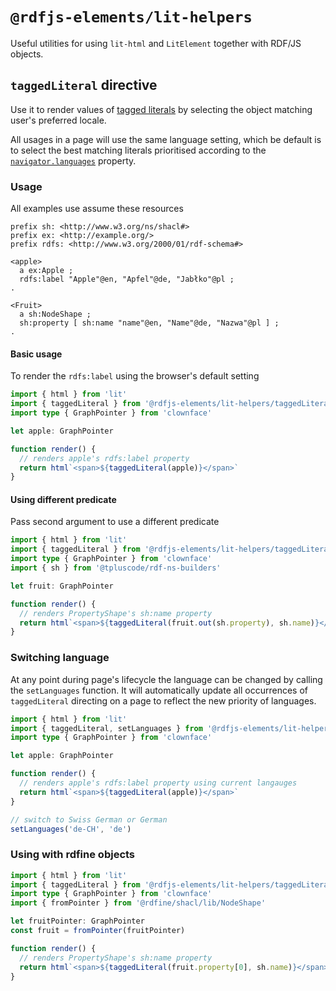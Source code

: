 # `@rdfjs-elements/lit-helpers`

Useful utilities for using `lit-html` and `LitElement` together with RDF/JS objects.

## `taggedLiteral` directive

Use it to render values of [tagged literals](https://www.w3.org/TR/rdf11-concepts/#section-Graph-Literal) by 
selecting the object matching user's preferred locale.

All usages in a page will use the same language setting, which be default is to select the best matching literals 
prioritised according to the [`navigator.languages`](https://developer.mozilla.org/en-US/docs/Web/API/Navigator/languages) 
property.

### Usage

All examples use assume these resources

```turtle
prefix sh: <http://www.w3.org/ns/shacl#>
prefix ex: <http://example.org/>
prefix rdfs: <http://www.w3.org/2000/01/rdf-schema#>

<apple>
  a ex:Apple ;
  rdfs:label "Apple"@en, "Apfel"@de, "Jabłko"@pl ;
.

<Fruit>
  a sh:NodeShape ;
  sh:property [ sh:name "name"@en, "Name"@de, "Nazwa"@pl ] ;
.
```

#### Basic usage

To render the `rdfs:label` using the browser's default setting

```ts
import { html } from 'lit'
import { taggedLiteral } from '@rdfjs-elements/lit-helpers/taggedLiteral.js'
import type { GraphPointer } from 'clownface'

let apple: GraphPointer

function render() {
  // renders apple's rdfs:label property
  return html`<span>${taggedLiteral(apple)}</span>`
}
```

#### Using different predicate

Pass second argument to use a different predicate

```ts
import { html } from 'lit'
import { taggedLiteral } from '@rdfjs-elements/lit-helpers/taggedLiteral.js'
import type { GraphPointer } from 'clownface'
import { sh } from '@tpluscode/rdf-ns-builders'

let fruit: GraphPointer

function render() {
  // renders PropertyShape's sh:name property
  return html`<span>${taggedLiteral(fruit.out(sh.property), sh.name)}</span>`
}
```

### Switching language

At any point during page's lifecycle the language can be changed by calling the `setLanguages` function. It will 
automatically update all occurrences of `taggedLiteral` directing on a page to reflect the new priority of languages.

```ts
import { html } from 'lit'
import { taggedLiteral, setLanguages } from '@rdfjs-elements/lit-helpers/taggedLiteral.js'
import type { GraphPointer } from 'clownface'

let apple: GraphPointer

function render() {
  // renders apple's rdfs:label property using current langauges
  return html`<span>${taggedLiteral(apple)}</span>`
}

// switch to Swiss German or German
setLanguages('de-CH', 'de')
```

### Using with rdfine objects

```ts
import { html } from 'lit'
import { taggedLiteral } from '@rdfjs-elements/lit-helpers/taggedLiteral.js'
import type { GraphPointer } from 'clownface'
import { fromPointer } from '@rdfine/shacl/lib/NodeShape'

let fruitPointer: GraphPointer
const fruit = fromPointer(fruitPointer)

function render() {
  // renders PropertyShape's sh:name property
  return html`<span>${taggedLiteral(fruit.property[0], sh.name)}</span>`
}
```
